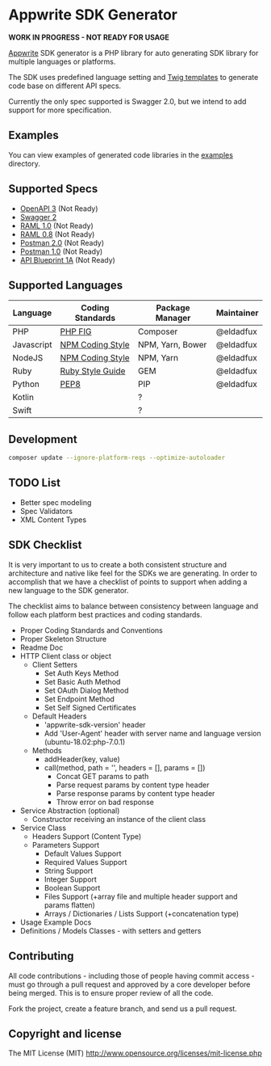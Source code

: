 # Appwrite SDK Generator

**WORK IN PROGRESS - NOT READY FOR USAGE**

[Appwrite](https://appwrite.io) SDK generator is a PHP library for auto generating SDK library for multiple languages or platforms.

The SDK uses predefined language setting and [Twig templates](https://twig.symfony.com/) to generate code base on different API specs.

Currently the only spec supported is Swagger 2.0, but we intend to add support for more specification. 

## Examples

You can view examples of generated code libraries in the [examples](examples) directory.

## Supported Specs

* [OpenAPI 3](https://github.com/OAI/OpenAPI-Specification/blob/master/versions/3.0.2.md) (Not Ready)
* [Swagger 2](https://github.com/OAI/OpenAPI-Specification/blob/master/versions/2.0.md)
* [RAML 1.0](https://raml.org/) (Not Ready)
* [RAML 0.8](https://raml.org/) (Not Ready)
* [Postman 2.0](https://schema.getpostman.com/json/collection/v2.0.0/docs/index.html) (Not Ready)
* [Postman 1.0](https://schema.getpostman.com/json/collection/v1.0.0/docs/index.html) (Not Ready)
* [API Blueprint 1A](https://github.com/apiaryio/api-blueprint/blob/master/API%20Blueprint%20Specification.md) (Not Ready)

## Supported Languages

| Language   |  Coding Standards   |  Package Manager   |   Maintainer   |
|------------|------------------|-----------------|------------|
| PHP   |   [PHP FIG](https://www.php-fig.org/)   |   Composer   |   @eldadfux   |
| Javascript   |   [NPM Coding Style](https://docs.npmjs.com/misc/coding-style)   |   NPM, Yarn, Bower   |   @eldadfux   |
| NodeJS   |   [NPM Coding Style](https://docs.npmjs.com/misc/coding-style)   |   NPM, Yarn   |   @eldadfux   |
| Ruby   |  [Ruby Style Guide](https://github.com/rubocop-hq/ruby-style-guide) |   GEM   |   @eldadfux   |
| Python   |   [PEP8](https://www.python.org/dev/peps/pep-0008/)   |   PIP   |   @eldadfux   |
| Kotlin   |   |   ?   |   |
| Swift   |   |   ?   |   |

## Development

```bash
composer update --ignore-platform-reqs --optimize-autoloader
```

## TODO List

* Better spec modeling
* Spec Validators
* XML Content Types
    
## SDK Checklist

It is very important to us to create a both consistent structure and architecture and native like feel for the SDKs we are generating.
In order to accomplish that we have a checklist of points to support when adding a new language to the SDK generator.

The checklist aims to balance between consistency between language and follow each platform best practices and coding standards.

* Proper Coding Standards and Conventions
* Proper Skeleton Structure
* Readme Doc
* HTTP Client class or object
    * Client Setters
        * Set Auth Keys Method
        * Set Basic Auth Method
        * Set OAuth Dialog Method
        * Set Endpoint Method
        * Set Self Signed Certificates
    * Default Headers
        * 'appwrite-sdk-version' header
        * Add 'User-Agent' header with server name and language version (ubuntu-18.02:php-7.0.1)
    * Methods
        * addHeader(key, value)
        * call(method, path = '', headers = [], params = [])
            * Concat GET params to path
            * Parse request params by content type header
            * Parse response params by content type header
            * Throw error on bad response
* Service Abstraction (optional)
    * Constructor receiving an instance of the client class 
* Service Class
    * Headers Support (Content Type)
    * Parameters Support
        * Default Values Support
        * Required Values Support
        * String Support
        * Integer Support
        * Boolean Support
        * Files Support (+array file and multiple header support and params flatten)
        * Arrays / Dictionaries / Lists Support (+concatenation type)
* Usage Example Docs
* Definitions / Models Classes - with setters and getters

## Contributing

All code contributions - including those of people having commit access - must go through a pull request and approved by a core developer before being merged. This is to ensure proper review of all the code.

Fork the project, create a feature branch, and send us a pull request.

## Copyright and license

The MIT License (MIT) http://www.opensource.org/licenses/mit-license.php
